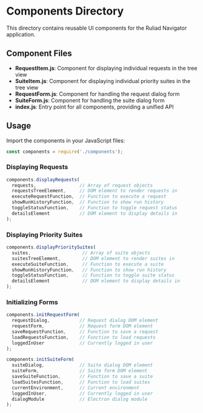 # Components Directory

This directory contains reusable UI components for the Ruliad Navigator application.

## Component Files

- **RequestItem.js**: Component for displaying individual requests in the tree view
- **SuiteItem.js**: Component for displaying individual priority suites in the tree view
- **RequestForm.js**: Component for handling the request dialog form
- **SuiteForm.js**: Component for handling the suite dialog form
- **index.js**: Entry point for all components, providing a unified API

## Usage

Import the components in your JavaScript files:

```javascript
const components = require('./components');
```

### Displaying Requests

```javascript
components.displayRequests(
  requests,                // Array of request objects
  requestsTreeElement,     // DOM element to render requests in
  executeRequestFunction,  // Function to execute a request
  showRunHistoryFunction,  // Function to show run history
  toggleStatusFunction,    // Function to toggle request status
  detailsElement           // DOM element to display details in
);
```

### Displaying Priority Suites

```javascript
components.displayPrioritySuites(
  suites,                   // Array of suite objects
  suitesTreeElement,        // DOM element to render suites in
  executeSuiteFunction,     // Function to execute a suite
  showRunHistoryFunction,   // Function to show run history
  toggleStatusFunction,     // Function to toggle suite status
  detailsElement            // DOM element to display details in
);
```

### Initializing Forms

```javascript
components.initRequestForm(
  requestDialog,           // Request dialog DOM element
  requestForm,             // Request form DOM element
  saveRequestFunction,     // Function to save a request
  loadRequestsFunction,    // Function to load requests
  loggedInUser             // Currently logged in user
);

components.initSuiteForm(
  suiteDialog,             // Suite dialog DOM element
  suiteForm,               // Suite form DOM element
  saveSuiteFunction,       // Function to save a suite
  loadSuitesFunction,      // Function to load suites
  currentEnvironment,      // Current environment
  loggedInUser,            // Currently logged in user
  dialogModule             // Electron dialog module
);
```